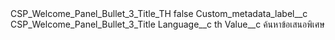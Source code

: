 <?xml version="1.0" encoding="UTF-8"?>
<CustomMetadata xmlns="http://soap.sforce.com/2006/04/metadata" xmlns:xsi="http://www.w3.org/2001/XMLSchema-instance" xmlns:xsd="http://www.w3.org/2001/XMLSchema">
    <label>CSP_Welcome_Panel_Bullet_3_Title_TH</label>
    <protected>false</protected>
    <values>
        <field>Custom_metadata_label__c</field>
        <value xsi:type="xsd:string">CSP_Welcome_Panel_Bullet_3_Title</value>
    </values>
    <values>
        <field>Language__c</field>
        <value xsi:type="xsd:string">th</value>
    </values>
    <values>
        <field>Value__c</field>
        <value xsi:type="xsd:string">ค้นหาข้อเสนอพิเศษ</value>
    </values>
</CustomMetadata>
